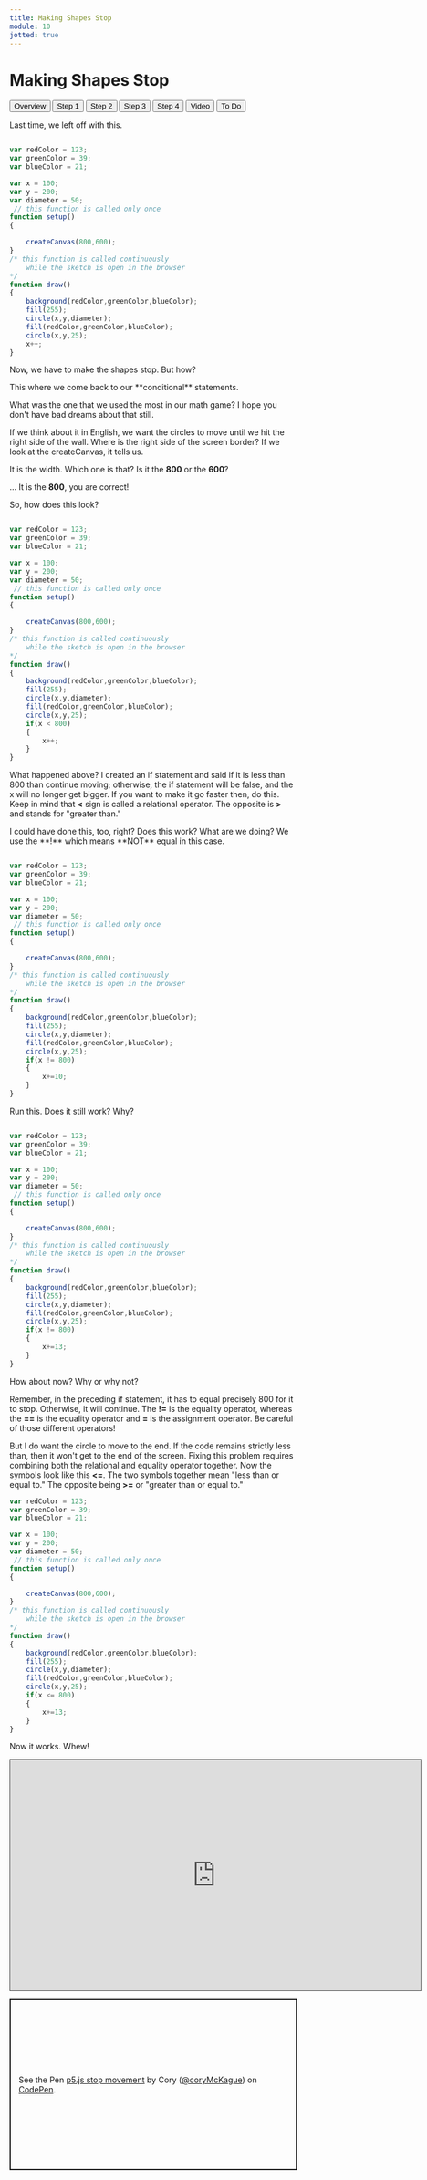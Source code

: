 ```yaml
---
title: Making Shapes Stop
module: 10
jotted: true
---
```


# Making Shapes Stop

<div class="tab">
    <button class="tablinks active" onclick="openTab(event, 'Overview')">Overview</button>
    <button class="tablinks" onclick="openTab(event, 'Step1')">Step 1</button>
    <button class="tablinks" onclick="openTab(event, 'Step2')">Step 2</button>
    <button class="tablinks" onclick="openTab(event, 'Step3')">Step 3</button>
    <button class="tablinks" onclick="openTab(event, 'Step4')">Step 4</button>
      <button class="tablinks" onclick="openTab(event, 'Video')">Video</button>
    <button class="tablinks" onclick="openTab(event, 'ToDo')">To Do</button>
</div>
<!-- Tab content -->
<div id="Overview" class="tabcontent" style="display:block">

<div class="tabhtml" markdown="1">

Last time, we left off with this.

```js

var redColor = 123;
var greenColor = 39;
var blueColor = 21;

var x = 100;
var y = 200;
var diameter = 50;
 // this function is called only once
function setup()
{

    createCanvas(800,600);
}
/* this function is called continuously
    while the sketch is open in the browser
*/
function draw()
{
    background(redColor,greenColor,blueColor);
    fill(255);
    circle(x,y,diameter);
    fill(redColor,greenColor,blueColor);
    circle(x,y,25);
    x++;
}
```

Now, we have to make the shapes stop.  But how?
</div>
</div>
<div id="Step1" class="tabcontent">

<div class="tabhtml" markdown="1">
This where we come back to our **conditional** statements.

What was the one that we used the most in our math game? I hope you don't have bad dreams about that still.

If we think about it in English, we want the circles to move until we hit the right side of the wall.  Where is the right side of the screen border?  If we look at the createCanvas, it tells us.

It is the width.  Which one is that?  Is it the **800** or the **600**?

... It is the **800**, you are correct!

So, how does this look?

```js

var redColor = 123;
var greenColor = 39;
var blueColor = 21;

var x = 100;
var y = 200;
var diameter = 50;
 // this function is called only once
function setup()
{

    createCanvas(800,600);
}
/* this function is called continuously
    while the sketch is open in the browser
*/
function draw()
{
    background(redColor,greenColor,blueColor);
    fill(255);
    circle(x,y,diameter);
    fill(redColor,greenColor,blueColor);
    circle(x,y,25);
    if(x < 800)
    {
        x++;
    }
}
```

What happened above? I created an if statement and said if it is less than 800 than continue moving; otherwise, the if statement will be false, and the x will no longer get bigger.  If you want to make it go faster then, do this.  Keep in mind that **<** sign is called a relational operator. The opposite is **>** and stands for "greater than."
</div>
</div>

<div id="Step2" class="tabcontent">

<div class="tabhtml" markdown="1">
I could have done this, too, right?  Does this work? What are we doing? We use the **!** which means **NOT** equal in this case.

```js

var redColor = 123;
var greenColor = 39;
var blueColor = 21;

var x = 100;
var y = 200;
var diameter = 50;
 // this function is called only once
function setup()
{

    createCanvas(800,600);
}
/* this function is called continuously
    while the sketch is open in the browser
*/
function draw()
{
    background(redColor,greenColor,blueColor);
    fill(255);
    circle(x,y,diameter);
    fill(redColor,greenColor,blueColor);
    circle(x,y,25);
    if(x != 800)
    {
        x+=10;
    }
}
```

Run this.  Does it still work?  Why?  
</div>
</div>
<div id="Step3" class="tabcontent">

<div class="tabhtml" markdown="1">

```js

var redColor = 123;
var greenColor = 39;
var blueColor = 21;

var x = 100;
var y = 200;
var diameter = 50;
 // this function is called only once
function setup()
{

    createCanvas(800,600);
}
/* this function is called continuously
    while the sketch is open in the browser
*/
function draw()
{
    background(redColor,greenColor,blueColor);
    fill(255);
    circle(x,y,diameter);
    fill(redColor,greenColor,blueColor);
    circle(x,y,25);
    if(x != 800)
    {
        x+=13;
    }
}
```

How about now?  Why or why not? 
</div>
</div>
<div id="Step4" class="tabcontent">

<div class="tabhtml" markdown="1">

Remember, in the preceding if statement, it has to equal precisely 800 for it to stop. Otherwise, it will continue.  The **!=** is the equality operator, whereas the **==** is the equality operator and **=** is the assignment operator.  Be careful of those different operators!

But I do want the circle to move to the end. If the code remains strictly less than, then it won't get to the end of the screen.  Fixing this problem requires combining both the relational and equality operator together.  Now the symbols look like this **<=**.  The two symbols together mean "less than or equal to."  The opposite being **>=** or "greater than or equal to."

```js
var redColor = 123;
var greenColor = 39;
var blueColor = 21;

var x = 100;
var y = 200;
var diameter = 50;
 // this function is called only once
function setup()
{

    createCanvas(800,600);
}
/* this function is called continuously
    while the sketch is open in the browser
*/
function draw()
{
    background(redColor,greenColor,blueColor);
    fill(255);
    circle(x,y,diameter);
    fill(redColor,greenColor,blueColor);
    circle(x,y,25);
    if(x <= 800)
    {
        x+=13;
    }
}

```
Now it works.  Whew!
</div>
</div>
<div id="Video" class="tabcontent">

<div class="tabhtml" markdown="1">

<div class="embed-responsive embed-responsive-16by9"><iframe src="https://umontana.hosted.panopto.com/Panopto/Pages/Embed.aspx?id=d5846e0e-cb4a-4b52-96e7-b124017bcd04&autoplay=false&offerviewer=true&showtitle=false&showbrand=false&captions=false&interactivity=none" height="405" width="720" style="border: 1px solid #464646;" allowfullscreen allow="autoplay" aria-label="Panopto Embedded Video Player"></iframe></div>
</div>
</div>
<div id="ToDo" class="tabcontent">

<p class="codepen" data-height="600" data-theme-id="dark" data-default-tab="js,result" data-slug-hash="BadwwZJ" data-editable="true" data-user="coryMcKague" style="height: 300px; box-sizing: border-box; display: flex; align-items: center; justify-content: center; border: 2px solid; margin: 1em 0; padding: 1em;">
  <span>See the Pen <a href="https://codepen.io/coryMcKague/pen/OJGJPXX">
  p5.js stop movement</a> by Cory (<a href="https://codepen.io/coryMcKague">@coryMcKague</a>)
  on <a href="https://codepen.io">CodePen</a>.</span>
</p>
<script async src="https://cpwebassets.codepen.io/assets/embed/ei.js"></script>

</div>

